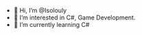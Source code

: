 - 👋 Hi, I’m @Isolouly
- 👀 I’m interested in C#, Game Development.
- 🌱 I’m currently learning C#

<!---
Isolouly/Isolouly is a ✨ special ✨ repository because its `README.md` (this file) appears on your GitHub profile.
You can click the Preview link to take a look at your changes.
--->
